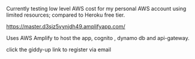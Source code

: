 Currently testing low level AWS cost for my personal AWS account using limited resources; compared to Heroku free tier.

https://master.d3sjz5vynjdh49.amplifyapp.com/

Uses AWS Amplify to host the app, cognito , dynamo db and api-gateway.

click the giddy-up link to register via email
